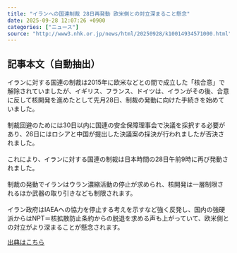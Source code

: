 ```yaml
---
title: "イランへの国連制裁 28日再発動 欧米側との対立深まること懸念"
date: 2025-09-28 12:07:26 +0900
categories: ["ニュース"]
source: "http://www3.nhk.or.jp/news/html/20250928/k10014934571000.html"
---
```


## 記事本文（自動抽出）
<div><div class="body-text">
										<p>イランに対する国連の制裁は2015年に欧米などとの間で成立した「核合意」で解除されていましたが、イギリス、フランス、ドイツは、イランがその後、合意に反して核開発を進めたとして先月28日、制裁の発動に向けた手続きを始めていました。<br><br>制裁回避のためには30日以内に国連の安全保障理事会で決議を採択する必要があり、26日にはロシアと中国が提出した決議案の採決が行われましたが否決されました。<br><br>これにより、イランに対する国連の制裁は日本時間の28日午前9時に再び発動されました。<br><br>制裁の発動でイランはウラン濃縮活動の停止が求められ、核開発は一層制限されるほか武器の取り引きなども制限されます。<br><br>イラン政府はIAEAへの協力を停止する考えを示すなど強く反発し、国内の強硬派からはNPT＝核拡散防止条約からの脱退を求める声も上がっていて、欧米側との対立がより深まることが懸念されます。</p>
								</div>
							</div>

[出典はこちら](http://www3.nhk.or.jp/news/html/20250928/k10014934571000.html)

